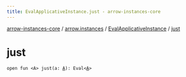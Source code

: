 ```yaml
---
title: EvalApplicativeInstance.just - arrow-instances-core
---
```


[arrow-instances-core](../../index.html) / [arrow.instances](../index.html) / [EvalApplicativeInstance](index.html) / [just](./just.html)

# just

`open fun <A> just(a: `[`A`](just.html#A)`): Eval<`[`A`](just.html#A)`>`